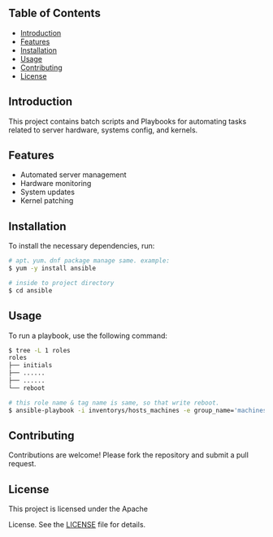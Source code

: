 ## Table of Contents
- [Introduction](#introduction)
- [Features](#features)
- [Installation](#installation)
- [Usage](#usage)
- [Contributing](#contributing)
- [License](#license)

## Introduction
This project contains batch scripts and Playbooks for automating tasks related to server hardware, systems config, and kernels.

## Features
- Automated server management
- Hardware monitoring
- System updates
- Kernel patching

## Installation
To install the necessary dependencies, run:
```bash
# apt、yum、dnf package manage same. example:
$ yum -y install ansible

# inside to project directory
$ cd ansible
```

## Usage
To run a playbook, use the following command:
```bash
$ tree -L 1 roles
roles
├── initials
├── ......
├── ......
└── reboot

# this role name & tag name is same, so that write reboot.
$ ansible-playbook -i inventorys/hosts_machines -e group_name='machines' site.yml --tags reboot
```

## Contributing
Contributions are welcome! Please fork the repository and submit a pull request.

## License
This project is licensed under the Apache

 License. See the [LICENSE](LICENSE) file for details.

